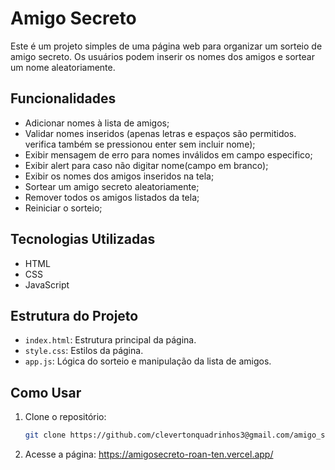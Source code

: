 # Amigo Secreto

Este é um projeto simples de uma página web para organizar um sorteio de amigo secreto. Os usuários podem inserir os nomes dos amigos e sortear um nome aleatoriamente.

## Funcionalidades

- Adicionar nomes à lista de amigos;
- Validar nomes inseridos (apenas letras e espaços são permitidos. verifica também se pressionou enter sem incluir nome);
- Exibir mensagem de erro para nomes inválidos em campo especifico;
- Exibir alert para caso não digitar nome(campo em branco);
- Exibir os nomes dos amigos inseridos na tela;
- Sortear um amigo secreto aleatoriamente;
- Remover todos os amigos listados da tela;
- Reiniciar o sorteio;

## Tecnologias Utilizadas

- HTML
- CSS
- JavaScript

## Estrutura do Projeto

- `index.html`: Estrutura principal da página.
- `style.css`: Estilos da página.
- `app.js`: Lógica do sorteio e manipulação da lista de amigos.

## Como Usar

1. Clone o repositório:
   ```bash
   git clone https://github.com/clevertonquadrinhos3@gmail.com/amigo_secreto.git
   
2. Acesse a página: https://amigosecreto-roan-ten.vercel.app/
    
